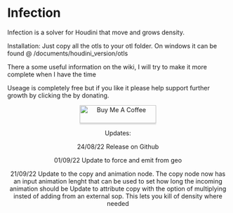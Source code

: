 # Infection
Infection is a solver for Houdini that move and grows density. 

Installation: 
Just copy all the otls to your otl folder. On windows it can be found @ /documents/houdini_version/otls

There a some useful information on the wiki, I will try to make it more complete when I have the time

Useage is completely free but if you like it please help support further growth
by clicking the by donating. 
<P>
<CENTER>
<a href="https://www.buymeacoffee.com/Infection" target="_blank"><img src="https://www.buymeacoffee.com/assets/img/custom_images/orange_img.png" alt="Buy Me A Coffee" style="height: 41px !important;width: 174px !important;box-shadow: 0px 3px 2px 0px rgba(190, 190, 190, 0.5) !important;-webkit-box-shadow: 0px 3px 2px 0px rgba(190, 190, 190, 0.5) !important;" ></a>

Updates: 

24/08/22
Release on Github

01/09/22
Update to force and emit from geo

21/09/22
Update to the copy and animation node. The copy node now has an input animation lenght that can be used to set how long the incoming animation should be
Update to attribute copy with the option of multiplying insted of adding from an external sop. This lets you kill of density where needed

